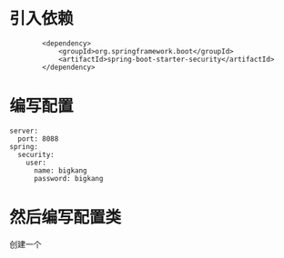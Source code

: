 # 引入依赖

```
		<dependency>
			<groupId>org.springframework.boot</groupId>
			<artifactId>spring-boot-starter-security</artifactId>
		</dependency>
```

# 编写配置

```
server:
  port: 8088
spring:
  security:
    user:
      name: bigkang
      password: bigkang
```

# 然后编写配置类

创建一个